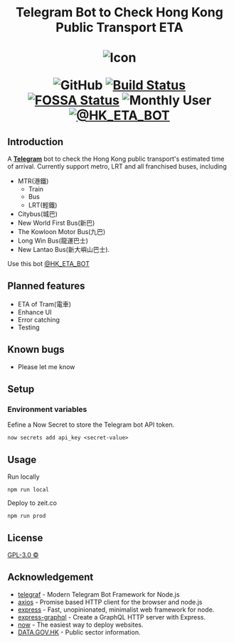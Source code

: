 <div align="center">
<h1>
Telegram Bot to Check Hong Kong Public Transport ETA<br>
<br>
<img src="https://raw.githubusercontent.com/kirosc/tg-hketa/master/images/icon_128.png" title="Telegram Bot to Check Hong Kong Public Transport ETA" alt="Icon">
<br>

![GitHub](https://img.shields.io/github/license/kirosc/tg-hketa)
[![Build Status](https://travis-ci.com/kirosc/telegram-hketa.svg?branch=master)](https://travis-ci.com/kirosc/telegram-hketa)
[![FOSSA Status](https://app.fossa.io/api/projects/git%2Bgithub.com%2Fkirosc%2Ftg-hketa.svg?type=shield)](https://app.fossa.io/projects/git%2Bgithub.com%2Fkirosc%2Ftg-hketa?ref=badge_shield)
![Monthly User](https://kd1rv712zf.execute-api.ap-east-1.amazonaws.com/monthly-user-count)
[![@HK_ETA_BOT](https://img.shields.io/badge/%F0%9F%92%AC%20Telegram-Bot-blue)](https://t.me/HK_ETA_BOT)

</h1>
</div>

## Introduction

A [**Telegram**](https://telegram.org) bot to check the Hong Kong public transport's estimated time of arrival. Currently support metro, LRT and all franchised buses, including 
- MTR(港鐵)
  - Train
  - Bus
  - LRT(輕鐵)
- Citybus(城巴)
- New World First Bus(新巴)
- The Kowloon Motor Bus(九巴)
- Long Win Bus(龍運巴士)
- New Lantao Bus(新大嶼山巴士).

Use this bot [@HK_ETA_BOT](https://t.me/HK_ETA_BOT)

## Planned features

- ETA of Tram(電車)
- Enhance UI
- Error catching
- Testing

## Known bugs

- Please let me know


## Setup

### Environment variables

Eefine a Now Secret to store the Telegram bot API token.

```
now secrets add api_key <secret-value>
```

## Usage

Run locally

```
npm run local
```

Deploy to zeit.co

```
npm run prod
```

## License

[GPL-3.0 ©](./LICENSE)

## Acknowledgement

- [telegraf](https://github.com/telegraf/telegraf) - Modern Telegram Bot Framework for Node.js
- [axios](https://github.com/axios/axios) - Promise based HTTP client for the browser and node.js
- [express](https://github.com/expressjs/express) - Fast, unopinionated, minimalist web framework for node.
- [express-graphql](https://github.com/graphql/express-graphql) - Create a GraphQL HTTP server with Express.
- [now](https://github.com/zeit/now) - The easiest way to deploy websites.
- [DATA.GOV.HK](https://data.gov.hk) - Public sector information.

